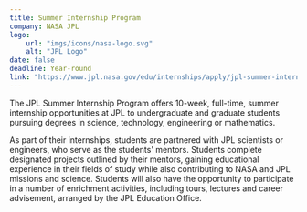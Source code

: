 ```yaml
---
title: Summer Internship Program
company: NASA JPL
logo:
    url: "imgs/icons/nasa-logo.svg"
    alt: "JPL Logo"
date: false
deadline: Year-round
link: "https://www.jpl.nasa.gov/edu/internships/apply/jpl-summer-internship-program"
---
```

The JPL Summer Internship Program offers 10-week, full-time, summer internship opportunities at JPL to undergraduate and graduate students pursuing degrees in science, technology, engineering or mathematics.

As part of their internships, students are partnered with JPL scientists or engineers, who serve as the students' mentors. Students complete designated projects outlined by their mentors, gaining educational experience in their fields of study while also contributing to NASA and JPL missions and science. Students will also have the opportunity to participate in a number of enrichment activities, including tours, lectures and career advisement, arranged by the JPL Education Office.
